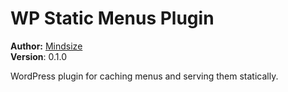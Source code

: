 # WP Static Menus Plugin


**Author:** [Mindsize](https://mindsize.me)<br>
**Version**: 0.1.0

WordPress plugin for caching menus and serving them statically.
